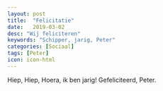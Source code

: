 ```yaml
---
layout: post
title:  "Felicitatie"
date:   2019-03-02
desc: "Wij feliciteren"
keywords: "Schipper, jarig, Peter"
categories: [Sociaal]
tags: [Peter]
icon: icon-html
---
```

Hiep, Hiep, Hoera, ik ben jarig! Gefeliciteerd, Peter.
